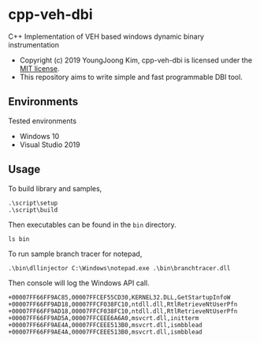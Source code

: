 # cpp-veh-dbi
C++ Implementation of VEH based windows dynamic binary instrumentation

- Copyright (c) 2019 YoungJoong Kim, cpp-veh-dbi is licensed under the [MIT license](./LICENSE).
- This repository aims to write simple and fast programmable DBI tool.

## Environments
Tested environments
- Windows 10
- Visual Studio 2019

## Usage
To build library and samples,
```
.\script\setup
.\script\build
```
Then executables can be found in the `bin` directory.
```
ls bin
```
To run sample branch tracer for notepad,
```
.\bin\dllinjector C:\Windows\notepad.exe .\bin\branchtracer.dll
```
Then console will log the Windows API call.
```
+00007FF66FF9AC85,00007FFCEF55CD30,KERNEL32.DLL,GetStartupInfoW
+00007FF66FF9AD18,00007FFCF038FC10,ntdll.dll,RtlRetrieveNtUserPfn
+00007FF66FF9AD18,00007FFCF038FC10,ntdll.dll,RtlRetrieveNtUserPfn
+00007FF66FF9AD5A,00007FFCEEE6A6A0,msvcrt.dll,initterm
+00007FF66FF9AE4A,00007FFCEEE513B0,msvcrt.dll,ismbblead
+00007FF66FF9AE4A,00007FFCEEE513B0,msvcrt.dll,ismbblead
```
